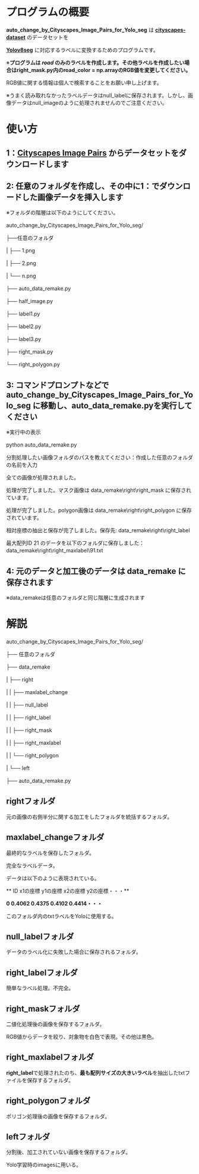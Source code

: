# プログラムの概要

**auto_change_by_Cityscapes_Image_Pairs_for_Yolo_seg** は **[cityscapes-dataset](https://www.cityscapes-dataset.com/)** のデータセットを　　

**[Yolov8seg](https://docs.ultralytics.com/ja/tasks/segment/)** に対応するラベルに変換するためのプログラムです。　　

※**プログラムは _road_ のみのラベルを作成します。その他ラベルを作成したい場合はright_mask.py内のroad_color = np.arrayのRGB値を変更してください。**　　

RGB値に関する情報は個人で検索することをお願い申し上げます。　　

※うまく読み取れなかったラベルデータはnull_labelに保存されます。しかし、画像データはnull_imageのように処理されませんのでご注意ください。　　

# 使い方　　

## 1：**[Cityscapes Image Pairs](https://www.kaggle.com/datasets/dansbecker/cityscapes-image-pairs/data)** からデータセットをダウンロードします　　

## 2: 任意のフォルダを作成し、その中に1：でダウンロードした画像データを挿入します　　

※フォルダの階層は以下のようにしてください。　　

auto_change_by_Cityscapes_Image_Pairs_for_Yolo_seg/　　

├──任意のフォルダ　　

|    ├── 1.png　　

|    ├── 2.png　　

|    └── n.png　　

├── auto_data_remake.py　　

├── half_image.py　　

├── label1.py　　

├── label2.py　　

├── label3.py　　

├── right_mask.py　　

└── right_polygon.py　　

## 3: コマンドプロンプトなどで **auto_change_by_Cityscapes_Image_Pairs_for_Yolo_seg** に移動し、auto_data_remake.pyを実行してください　　

※実行中の表示　　

python auto_data_remake.py　　

分割処理したい画像フォルダのパスを教えてください：作成した任意のフォルダの名前を入力　　

全ての画像が処理されました。　　

処理が完了しました。マスク画像は data_remake\right\right_mask に保存されています。　　

処理が完了しました。polygon画像は data_remake\right\right_polygon に保存されています。　　

相対座標の抽出と保存が完了しました。保存先: data_remake\right\right_label　　

最大配列ID 21 のデータを以下のフォルダに保存しました： data_remake\right\right_maxlabel\91.txt　　

## 4: 元のデータと加工後のデータは **data_remake** に保存されます　　

※data_remakeは任意のフォルダと同じ階層に生成されます　　

# 解説　　

auto_change_by_Cityscapes_Image_Pairs_for_Yolo_seg/　　

├── 任意のフォルダ　　

├── data_remake　　

|       ├── right　　

|       |     ├── maxlabel_change　　

|       |     ├── null_label　　

|       |     ├── right_label　　

|       |     ├── right_mask　　

|       |     ├── right_maxlabel　　

|       |     └── right_polygon　　

|       └── left　　

├── auto_data_remake.py　　



## rightフォルダ　　

元の画像の右側半分に関する加工をしたフォルダを統括するフォルダ。　　

## maxlabel_changeフォルダ　　

最終的なラベルを保存したフォルダ。　　

完全なラベルデータ。　　

データは以下のように表現されている。　　

  
**
ID x1の座標 y1の座標 x2の座標 y2の座標・・・**　　

**0 0.4062 0.4375 0.4102 0.4414・・・**　　

このフォルダ内のtxtラベルをYoloに使用する。　　

  
## null_labelフォルダ　　

データのラベル化に失敗した場合に保存されるフォルダ。　　

## right_labelフォルダ　　

簡単なラベル処理。不完全。　　

## right_maskフォルダ　　

二値化処理後の画像を保存するフォルダ。　　

RGB値からデータを絞り、対象物を白色で表現。その他は黒色。　　

## right_maxlabelフォルダ　　

**right_label**で処理されたのち、**最も配列サイズの大きいラベル**を抽出したtxtファイルを保存するフォルダ。　　

## right_polygonフォルダ　　

ポリゴン処理後の画像を保存するフォルダ。　　

## leftフォルダ　　

分割後、加工されていない画像を保存するフォルダ。　　

Yolo学習時のimagesに用いる。　　

